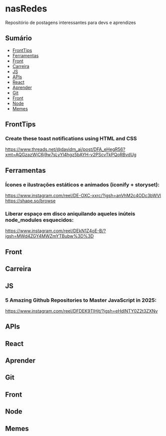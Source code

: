 # nasRedes
Repositório de postagens interessantes para devs e aprendizes

## Sumário

- [FrontTips](#fronttips)
- [Ferramentas](#ferramentas)
- [Front](#front)
- [Carreira](#carreira)
- [JS](#js)
- [APIs](#apis)
- [React](#react)
- [Aprender](#aprender)
- [Git](#git)
- [Front](#front-1)
- [Node](#node)
- [Memes](#memes)

## FrontTips
### Create these toast notifications using HTML and CSS
https://www.threads.net/@davidm_ai/post/DFA_eHegR56?xmt=AQGzazWjC6j9w7sLyYl4hgz5bAYH-v2PScvTkPQoRBvdUg



## Ferramentas
### Ícones e ilustrações estáticos e animados (iconify + storyset):
https://www.instagram.com/reel/DE-OXC-xxrc/?igsh=anVhM2c4ODc3bWVl <br>
https://shape.so/browse

### Liberar espaço em disco aniquilando aqueles inúteis node_modules esquecidos:
https://www.instagram.com/reel/DEkN1Z4oE-B/?igsh=MWd4ZGY4MWZmYTBubw%3D%3D

## Front

## Carreira

## JS
### 5 Amazing Github Repositories to Master JavaScript in 2025: 
https://www.instagram.com/reel/DFDEK9TIHjt/?igsh=eHdlNTY0Z2t3ZXNv

## APIs

## React

## Aprender

## Git

## Front

## Node

## Memes